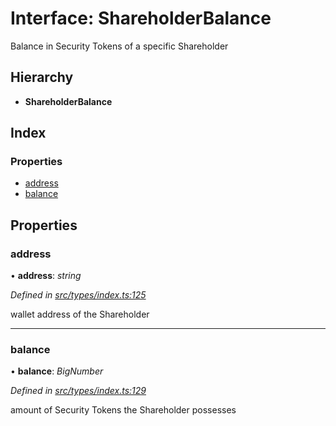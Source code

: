 # Interface: ShareholderBalance

Balance in Security Tokens of a specific Shareholder

## Hierarchy

* **ShareholderBalance**

## Index

### Properties

* [address](_types_index_.shareholderbalance.md#address)
* [balance](_types_index_.shareholderbalance.md#balance)

## Properties

###  address

• **address**: *string*

*Defined in [src/types/index.ts:125](https://github.com/PolymathNetwork/polymath-sdk/blob/454d285/src/types/index.ts#L125)*

wallet address of the Shareholder

___

###  balance

• **balance**: *BigNumber*

*Defined in [src/types/index.ts:129](https://github.com/PolymathNetwork/polymath-sdk/blob/454d285/src/types/index.ts#L129)*

amount of Security Tokens the Shareholder possesses
